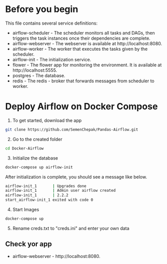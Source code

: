   # Before you begin
  This file contains several service definitions:
  - airflow-scheduler - The scheduler monitors all tasks and DAGs, then triggers the task instances once their dependencies are complete.
  - airflow-webserver - The webserver is available at http://localhost:8080.
  - airflow-worker - The worker that executes the tasks given by the scheduler.
  - airflow-init - The initialization service.
  - flower - The flower app for monitoring the environment. It is available at http://localhost:5555.
  - postgres - The database.
  - redis - The redis - broker that forwards messages from scheduler to worker. 
  
  # Deploy Airflow on Docker Compose
  1. To get started, download the app
  ```bash
  git clone https://github.com/SemenChepak/Pandas-Airflow.git
  ```
  2. Go to the created folder
  ```bash
  cd Docker-Airflow
  ```
  3. Initialize the database
  ```bash
  docker-compose up airflow-init
  ```
  After initialization is complete, you should see a message like below.
  ```bash
  airflow-init_1       | Upgrades done
  airflow-init_1       | Admin user airflow created
  airflow-init_1       | 2.2.2
  start_airflow-init_1 exited with code 0
 ```
 4. Start Images
  ```bash
  docker-compose up
  ```
  
 5. Rename creds.txt to "creds.ini" and enter your own data
  ## Check yor app
  - airflow-webserver -  http://localhost:8080.

